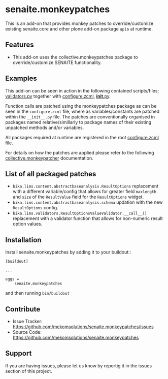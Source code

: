 
senaite.monkeypatches
=====================

This is an add-on that provides monkey patches to override/customize existing senaite.core and other plone add-on package `api`s at runtime. 

Features
--------

- This add-on uses the collective.monkeypatches package to override/customize SENAITE functionality.


Examples
--------

This add-on can be seen in action in the following contained scripts/files; [validators.py](src/senaite/monkeypatches/validators/validators.py) together with [configure.zcml](src/senaite/monkeypatches/validators/configure.zcml), [__init__.py](src/senaite/monkeypatches/content/__init__.py).

Function calls are patched using the monkeypatches package as can be seen in the `configure.zcml` file, where as variables/constants are patched within the `__init__.py` file. The patches are conventionally organised in packages named relative/simillarly to package names of their existing unpatched methods and/or variables.

All packages required at runtime are registered in the root [configure.zcml](src/senaite/monkeypatches/configure.zcml) file.

For details on how the patches are applied please refer to the following [collective.monkeypatcher](https://github.com/plone/collective.monkeypatcher/blob/master/README.rst) documentation.

List of all packaged patches
----------------------------

* `bika.lims.content.abstractbaseanalysis.ResultOptions` replacement with a different variable/config that allows for greater field `maxlength` and `size` of the `ResultValue` field for the `ResultOptions` widget.
* `bika.lims.content.abstractbaseanalysis.schema` updation with the new `ResultOptions` config.
* `bika.lims.validators.ResultOptionsValueValidator.__call__()` replacement with a validator function that allows for non-numeric result option values.



Installation
------------

Install senaite.monkeypatches by adding it to your buildout::

    [buildout]

    ...

    eggs =
        senaite.monkeypatches


and then running ``bin/buildout``


Contribute
----------

- Issue Tracker: https://github.com/mekomsolutions/senaite.monkeypatches/issues
- Source Code: https://github.com/mekomsolutions/senaite.monkeypatches


Support
-------

If you are having issues, please let us know by reportig it in the issues section of this project.
